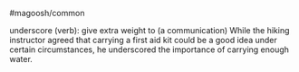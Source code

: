 #magoosh/common

underscore (verb): give extra weight to (a communication) 
While the hiking instructor agreed that carrying a first aid kit could be a good idea under certain 
circumstances, he underscored the importance of carrying enough water. 
